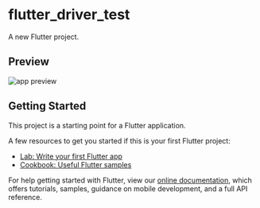# flutter_driver_test

A new Flutter project.

## Preview
![app preview](https://6i1l42ctlg.execute-api.us-east-1.amazonaws.com/dev/showcase/?repo=Tomino2112/flutter_driver_test&target=test_driver/app_showcase.dart)

## Getting Started

This project is a starting point for a Flutter application.

A few resources to get you started if this is your first Flutter project:

- [Lab: Write your first Flutter app](https://flutter.io/docs/get-started/codelab)
- [Cookbook: Useful Flutter samples](https://flutter.io/docs/cookbook)

For help getting started with Flutter, view our 
[online documentation](https://flutter.io/docs), which offers tutorials, 
samples, guidance on mobile development, and a full API reference.

